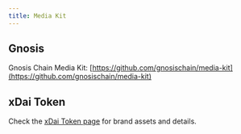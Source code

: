 ```yaml
---
title: Media Kit
---
```


## Gnosis

Gnosis Chain Media Kit: [https://github.com/gnosischain/media-kit](https://github.com/gnosischain/media-kit)


## xDai Token

Check the [xDai Token page](/about/tokens/xdai) for brand assets and details.